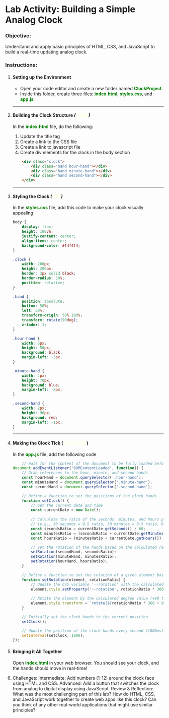 # Lab Activity: Building a Simple Analog Clock

### Objective:
Understand and apply basic principles of HTML, CSS, and JavaScript to build a real-time updating analog clock.


### Instructions:

1. #### Setting up the Environment
    - Open your code editor and create a new folder named <span style="color:green">**ClockProject**</span>.
    - Inside this folder, create three files: <span style="color:green">**index.html**</span>, <span style="color:green">**styles.css**</span>, and <span style="color:green">**app.js**</span>
    <hr>

1. #### Building the Clock Structure *(<span style="color:lightyellow">HTML</span>)*
    In the <span style="color:green">**index.html**</span> file, do the following:
    1. Update the title tag
    1. Create a link to the CSS file
    1. Create a link to javascript file
    1. Create div elements for the clock in the body section
    ```HTML
        <div class="clock">
            <div class="hand hour-hand"></div>
            <div class="hand minute-hand"></div>
            <div class="hand second-hand"></div>
        </div>
    ```
    <hr>

1. #### Styling the Clock *(<span style="color:lightyellow">CSS</span>)*
    In the <span style="color:green">**styles.css**</span> file, add this code to make your clock visually appealing
    ```CSS
    body {
        display: flex;
        height: 100vh;
        justify-content: center;
        align-items: center;
        background-color: #f4f4f4;
    }

    .clock {
        width: 200px;
        height: 200px;
        border: 3px solid black;
        border-radius: 50%;
        position: relative;
    }

    .hand {
        position: absolute;
        bottom: 50%;
        left: 50%;
        transform-origin: 50% 100%;
        transform: rotate(90deg);
        z-index: 1;
    }

    .hour-hand {
        width: 6px;
        height: 50px;
        background: black;
        margin-left: -3px;
    }

    .minute-hand {
        width: 4px;
        height: 70px;
        background: blue;
        margin-left: -2px;
    }

    .second-hand {
        width: 2px;
        height: 90px;
        background: red;
        margin-left: -1px;
    }

    ```
    <hr>

1. #### Making the Clock Tick (<span style="color:lightyellow">*JavaScript*</span>)
    In the <span style="color:green">**app.js**</span> file, add the following code
    ```JavaScript
        // Wait for the content of the document to be fully loaded before running the script
    document.addEventListener('DOMContentLoaded', function() {
        // Grab references to the hour, minute, and second hands
        const hourHand = document.querySelector('.hour-hand');
        const minuteHand = document.querySelector('.minute-hand');
        const secondHand = document.querySelector('.second-hand');

        // Define a function to set the positions of the clock hands
        function setClock() {
            // Get the current date and time
            const currentDate = new Date();
            
            // Calculate the ratio of the seconds, minutes, and hours passed 
            // (e.g., 30 seconds = 0.5 ratio, 30 minutes = 0.5 ratio, 6 hours = 0.5 ratio)
            const secondsRatio = currentDate.getSeconds() / 60;
            const minutesRatio = (secondsRatio + currentDate.getMinutes()) / 60;
            const hoursRatio = (minutesRatio + currentDate.getHours()) / 12;

            // Set the rotation of the hands based on the calculated ratios
            setRotation(secondHand, secondsRatio);
            setRotation(minuteHand, minutesRatio);
            setRotation(hourHand, hoursRatio);
        }

        // Define a function to set the rotation of a given element based on the provided ratio
        function setRotation(element, rotationRatio) {
            // Update the CSS variable '--rotation' with the calculated degree value (for potential CSS use)
            element.style.setProperty('--rotation', rotationRatio * 360);
            
            // Rotate the element by the calculated degree value (+90 to start from the top)
            element.style.transform = `rotate(${rotationRatio * 360 + 90}deg)`;
        }

        // Initially set the clock hands to the correct position
        setClock();

        // Update the position of the clock hands every second (1000ms)
        setInterval(setClock, 1000);
    });
    ```

1. #### Bringing it All Together 
    Open <span style="color:green">**index.html**</span> in your web browser. You should see your clock, and the hands should move in real-time!

1. Challenges:
Intermediate: Add numbers (1-12) around the clock face using HTML and CSS.
Advanced: Add a button that switches the clock from analog to digital display using JavaScript.
Review & Reflection:
What was the most challenging part of this lab?
How do HTML, CSS, and JavaScript work together to create web apps like this clock?
Can you think of any other real-world applications that might use similar principles?